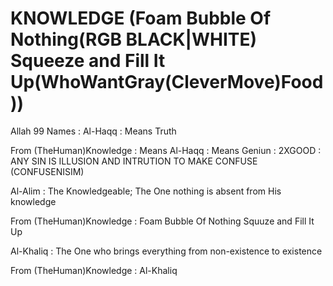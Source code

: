 # KNOWLEDGE (Foam Bubble Of Nothing(RGB BLACK|WHITE) Squeeze and Fill It Up(WhoWantGray(CleverMove)Food)) 

Allah 99 Names : Al-Haqq : Means Truth

From (TheHuman)Knowledge : Means Al-Haqq : Means Geniun : 2XGOOD : ANY SIN IS ILLUSION AND INTRUTION TO MAKE CONFUSE (CONFUSENISIM)

Al-Alim : The Knowledgeable; The One nothing is absent from His knowledge 

From (TheHuman)Knowledge : Foam Bubble Of Nothing Squuze and Fill It Up

Al-Khaliq : The One who brings everything from non-existence to existence

From (TheHuman)Knowledge : Al-Khaliq
